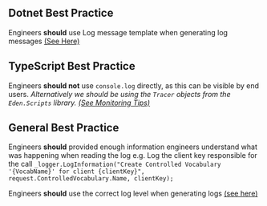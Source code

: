 ## Dotnet Best Practice

Engineers **should** use Log message template when generating log messages [(See Here)](https://docs.microsoft.com/en-us/aspnet/core/fundamentals/logging/?view=aspnetcore-5.0#log-message-template-1)

## TypeScript Best Practice

Engineers **should not** use `console.log` directly, as this can be visible by end users. 
_Alternatively we should be using the `Tracer` objects from the `Eden.Scripts` library. [(See Monitoring Tips)](/Platform-Development-Playbook/Monitoring-Tips)_


## General Best Practice
Engineers **should** provided enough information engineers understand what was happening when reading the log 
e.g. Log the client key responsible for the call ```_logger.LogInformation("Create Controlled Vocabulary '{VocabName}' for client {clientKey}", request.ControlledVocabulary.Name, clientKey);```

Engineers **should** use the correct log level when generating logs [(see here)](https://docs.microsoft.com/en-us/dotnet/api/microsoft.extensions.logging.loglevel?view=dotnet-plat-ext-5.0)


